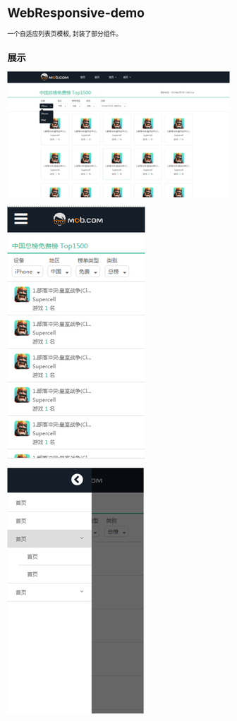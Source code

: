 # WebResponsive-demo
一个自适应列表页模板, 封装了部分组件。

## 展示
<img src="./doc/pc.png">
<br/>
<br/>
<img src="./doc/mobile1.png">
<br/>
<br/>
<img src="./doc/mobile2.png">
